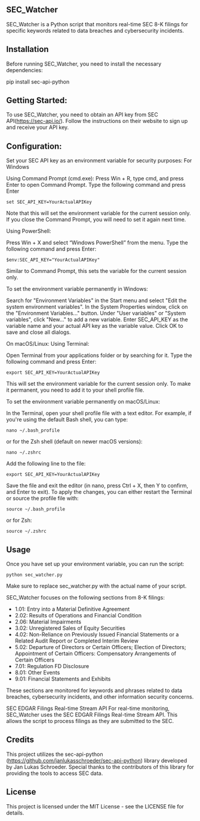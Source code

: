 ## SEC_Watcher

SEC_Watcher is a Python script that monitors real-time SEC 8-K filings for specific keywords related to data breaches and cybersecurity incidents.

## Installation

Before running SEC_Watcher, you need to install the necessary dependencies:

pip install sec-api-python

## Getting Started:

To use SEC_Watcher, you need to obtain an API key from SEC API(https://sec-api.io/). Follow the instructions on their website to sign up and receive your API key.

## Configuration:

Set your SEC API key as an environment variable for security purposes:
For Windows

Using Command Prompt (cmd.exe):
        Press Win + R, type cmd, and press Enter to open Command Prompt.
        Type the following command and press Enter
        
    set SEC_API_KEY=YourActualAPIKey
    
Note that this will set the environment variable for the current session only. If you close the Command Prompt, you will need to set it again next time.

Using PowerShell:

Press Win + X and select “Windows PowerShell” from the menu.
    Type the following command and press Enter:

    $env:SEC_API_KEY="YourActualAPIKey"

Similar to Command Prompt, this sets the variable for the current session only.

To set the environment variable permanently in Windows:

Search for "Environment Variables" in the Start menu and select "Edit the system environment variables".
In the System Properties window, click on the "Environment Variables..." button.
Under "User variables" or "System variables", click "New..." to add a new variable.
Enter SEC_API_KEY as the variable name and your actual API key as the variable value.
Click OK to save and close all dialogs.

On macOS/Linux:
Using Terminal:

Open Terminal from your applications folder or by searching for it.
Type the following command and press Enter:

    export SEC_API_KEY=YourActualAPIKey

This will set the environment variable for the current session only. To make it permanent, you need to add it to your shell profile file.

To set the environment variable permanently on macOS/Linux:

In the Terminal, open your shell profile file with a text editor. For example, if you're using the default Bash shell, you can type:

    nano ~/.bash_profile

or for the Zsh shell (default on newer macOS versions):

    nano ~/.zshrc

Add the following line to the file:

    export SEC_API_KEY=YourActualAPIKey

Save the file and exit the editor (in nano, press Ctrl + X, then Y to confirm, and Enter to exit).
To apply the changes, you can either restart the Terminal or source the profile file with:

    source ~/.bash_profile

or for Zsh:

    source ~/.zshrc

## Usage
Once you have set up your environment variable, you can run the script:

    python sec_watcher.py

Make sure to replace sec_watcher.py with the actual name of your script.

SEC_Watcher focuses on the following sections from 8-K filings:

- 1.01: Entry into a Material Definitive Agreement
- 2.02: Results of Operations and Financial Condition
- 2.06: Material Impairments
- 3.02: Unregistered Sales of Equity Securities
- 4.02: Non-Reliance on Previously Issued Financial Statements or a Related Audit Report or Completed Interim Review
- 5.02: Departure of Directors or Certain Officers; Election of Directors; Appointment of Certain Officers: Compensatory Arrangements of Certain Officers
- 7.01: Regulation FD Disclosure
- 8.01: Other Events
- 9.01: Financial Statements and Exhibits

These sections are monitored for keywords and phrases related to data breaches, cybersecurity incidents, and other information security concerns.

SEC EDGAR Filings Real-time Stream API
For real-time monitoring, SEC_Watcher uses the SEC EDGAR Filings Real-time Stream API. This allows the script to process filings as they are submitted to the SEC.

## Credits
This project utilizes the sec-api-python (https://github.com/janlukasschroeder/sec-api-python) library developed by Jan Lukas Schroeder. Special thanks to the contributors of this library for providing the tools to access SEC data.

## License
This project is licensed under the MIT License - see the LICENSE file for details.
